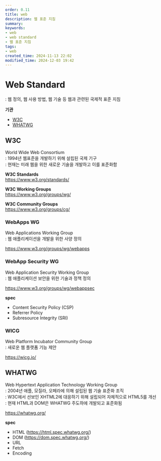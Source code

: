 ```yaml
---
order: 0.11
title: web
description: 웹 표준 지침
summary:
keywords:
- web
- web standard
- 웹 표준 지침
tags:
- web
created_time: 2024-11-13 22:02
modified_time: 2024-12-03 19:42
---
```


# Web Standard
: 웹 정의, 웹 사용 방법, 웹 기술 등 웹과 관련된 국제적 표준 지침  

**기관**
- [W3C](#w3c)  
- [WHATWG](#whatwg)



## W3C
World Wide Web Consortium  
: 1994년 웹표준을 개발하기 위해 설립된 국제 기구  
: 현재는 미래 웹을 위한 새로운 기술을 개발하고 이를 표준화함  

**W3C Standards**  
https://www.w3.org/standards/   

**W3C Working Groups**  
https://www.w3.org/groups/wg/

**W3C Community Groups**  
https://www.w3.org/groups/cg/



### WebApps WG
Web Applications Working Group  
: 웹 애플리케이션을 개발을 위한 사양 정의  

https://www.w3.org/groups/wg/webapps   



### WebApp Security WG
Web Application Security Working Group  
: 웹 애플리케이션 보안을 위한 기술과 정책 정의   

https://www.w3.org/groups/wg/webappsec


**spec**
- Content Security Policy (CSP)
- Referrer Policy
- Subresource Integrity (SRI)



### WICG
Web Platform Incubator Community Group  
: 새로운 웹 플랫폼 기능 제안

https://wicg.io/   



## WHATWG
Web Hypertext Application Technology Working Group  
: 2004년 애플, 모질라, 오페라에 의해 설립된 웹 기술 표준화 조직  
: W3C에서 선보인 XHTML2에 대응하기 위해 설립되어 자체적으로 HTML5를 개선  
: 현재 HTML과 DOM은 WHATWG 주도하에 개발되고 표준화됨  

https://whatwg.org/  


**spec**
- HTML (https://html.spec.whatwg.org/)
- DOM (https://dom.spec.whatwg.org/)
- URL
- Fetch
- Encoding